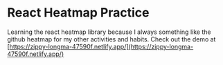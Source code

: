 # React Heatmap Practice

Learning the react heatmap library because I always something like the github heatmap for my other activities and habits.
Check out the demo at [https://zippy-longma-47590f.netlify.app/](https://zippy-longma-47590f.netlify.app/)
